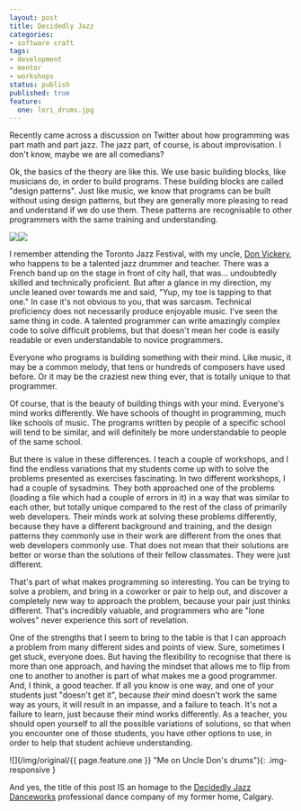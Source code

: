 ```yaml
---
layout: post
title: Decidedly Jazz
categories:
- software craft
tags:
- development
- mentor
- workshops 
status: publish
published: true
feature:
  one: lori_drums.jpg
---
```


Recently came across a discussion on Twitter about how programming 
was part math and part jazz.  The jazz part, of course, is about 
improvisation.  I don't know, maybe we are all comedians?

Ok, the basics of the theory are like this.  We use basic building 
blocks, like musicians do, in order to build programs.  These building 
blocks are called "design patterns".  Just like music, we know that 
programs can be built without using design patterns, but they are 
generally more pleasing to read and understand if we do use them. 
These patterns are recognisable to other programmers with the same 
training and understanding.
   
[![](http://ws-na.amazon-adsystem.com/widgets/q?_encoding=UTF8&ASIN=0201633612&Format=_SL110_&ID=AsinImage&MarketPlace=CA&ServiceVersion=20070822&WS=1&tag=twg0f-20)](http://www.amazon.ca/gp/product/0201633612/ref=as_li_ss_il?ie=UTF8&camp=15121&creative=390961&creativeASIN=0201633612&linkCode=as2&tag=twg0f-20)![](http://ir-ca.amazon-adsystem.com/e/ir?t=twg0f-20&l=as2&o=15&a=0201633612)
   

I remember attending the Toronto Jazz Festival, with my uncle, 
[Don Vickery](https://itunes.apple.com/ca/album/alone-together/id653166238),
 who happens to be a talented jazz drummer and teacher. There was a French band up on the stage in front of city hall, that 
was... undoubtedly skilled and technically proficient.  But after a 
glance in my direction, my uncle leaned over towards me and said, 
"Yup, my toe is tapping to that one." In case it's not obvious to you, 
that was sarcasm.  Technical proficiency does not necessarily produce 
enjoyable music. I've seen the same thing in code. A talented programmer
can write amazingly complex code to solve difficult problems, but that 
doesn't mean her code is easily readable or even understandable to 
novice programmers. 

Everyone who programs is building something with their mind.  Like music, 
it may be a common melody, that tens or hundreds of composers have used 
before.  Or it may be the craziest new thing ever, that is totally 
unique to that programmer.

Of course, that is the beauty of building things with your mind.
Everyone's mind works differently.  We have schools of thought in 
programming, much like schools of music.  The programs written by people 
of a specific school will tend to be similar, and will definitely be 
more understandable to people of the same school.

But there is value in these differences.  I teach a couple of workshops, 
and I find the endless variations that my students come up with to solve 
the problems presented as exercises fascinating.  In two different 
workshops, I had a couple of sysadmins.  They both approached one of 
the problems (loading a file which had a couple of errors in it) in a 
way that was similar to each other, but totally unique compared to the 
rest of the class of primarily web developers.  Their minds work at 
solving these problems differently, because they have a different 
background and training, and the design patterns they commonly use in 
their work are different from the ones that web developers commonly use. 
That does not mean that their solutions are better or worse than the 
solutions of their fellow classmates.  They were just different.

That's part of what makes programming so interesting.  You can be trying 
to solve a problem, and bring in a coworker or pair to help out, and 
discover a completely new way to approach the problem, because your 
pair just thinks different.  That's incredibly valuable, and programmers 
who are "lone wolves" never experience this sort of revelation.

One of the strengths that I seem to bring to the table is that I can 
approach a problem from many different sides and points of view.  Sure, 
sometimes I get stuck, everyone does.  But having the flexibility to 
recognise that there is more than one approach, and having the mindset 
that allows me to flip from one to another to another is part of what 
makes me a good programmer.  And, I think, a good teacher.  If all you 
know is one way, and one of your students just "doesn't get it", 
because *their* mind doesn't work the same way as yours, it will result 
in an impasse, and a failure to teach.  It's not a failure to learn, 
just because their mind works differently.  As a teacher, you should 
open yourself to all the possible variations of solutions, so that when 
you encounter one of those students, you have other options to use, in 
order to help that student achieve understanding.

![](/img/original/{{ page.feature.one }} "Me on Uncle Don's drums"){: .img-responsive }

And yes, the title of this post IS an homage to the 
[Decidedly Jazz Danceworks](http://www.decidedlyjazz.com) professional 
dance company of my former home, Calgary.
